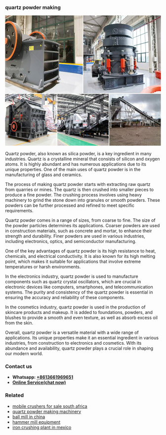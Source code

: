 <h3>quartz powder making</h3><img src='1706754068.jpg' alt=''><p>Quartz powder, also known as silica powder, is a key ingredient in many industries. Quartz is a crystalline mineral that consists of silicon and oxygen atoms. It is highly abundant and has numerous applications due to its unique properties. One of the main uses of quartz powder is in the manufacturing of glass and ceramics.</p><p>The process of making quartz powder starts with extracting raw quartz from quarries or mines. The quartz is then crushed into smaller pieces to produce a fine powder. The crushing process involves using heavy machinery to grind the stone down into granules or smooth powders. These powders can be further processed and refined to meet specific requirements.</p><p>Quartz powder comes in a range of sizes, from coarse to fine. The size of the powder particles determines its applications. Coarser powders are used in construction materials, such as concrete and mortar, to enhance their strength and durability. Finer powders are used in various industries, including electronics, optics, and semiconductor manufacturing.</p><p>One of the key advantages of quartz powder is its high resistance to heat, chemicals, and electrical conductivity. It is also known for its high melting point, which makes it suitable for applications that involve extreme temperatures or harsh environments.</p><p>In the electronics industry, quartz powder is used to manufacture components such as quartz crystal oscillators, which are crucial in electronic devices like computers, smartphones, and telecommunication systems. The purity and consistency of the quartz powder is essential in ensuring the accuracy and reliability of these components.</p><p>In the cosmetics industry, quartz powder is used in the production of skincare products and makeup. It is added to foundations, powders, and blushes to provide a smooth and even texture, as well as absorb excess oil from the skin.</p><p>Overall, quartz powder is a versatile material with a wide range of applications. Its unique properties make it an essential ingredient in various industries, from construction to electronics and cosmetics. With its abundance and availability, quartz powder plays a crucial role in shaping our modern world.</p><h3>Contact us</h3><ul><li><strong>Whatsapp:&nbsp;<a href="https://wa.me/8613661969651">+8613661969651</a></strong></li><li><a href="https://swt.shibang-china.com/?git&amp;zhl&amp;quartz powder making"><strong>Online Service(chat now)</strong></a></li></ul><h3>Related</h3><ul><li><a href='mobile crushers for sale south africa.md'>mobile crushers for sale south africa</a></li><li><a href='quartz powder making machinery.md'>quartz powder making machinery</a></li><li><a href='ball mill in china.md'>ball mill in china</a></li><li><a href='hammer mill equipment.md'>hammer mill equipment</a></li><li><a href='iron crushing plant in mexico.md'>iron crushing plant in mexico</a></li></ul>